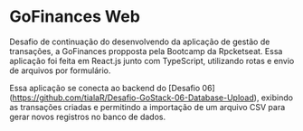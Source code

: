# GoFinances Web

Desafio de continuação do desenvolvendo da aplicação de gestão de transações, a GoFinances propposta 
pela Bootcamp da Rpcketseat. Essa aplicação foi feita em React.js junto com TypeScript, 
utilizando rotas e envio de arquivos por formulário.

Essa aplicação se conecta ao backend do [Desafio 06]
(https://github.com/tialaR/Desafio-GoStack-06-Database-Upload), 
exibindo as transações criadas e permitindo a importação de um arquivo CSV para gerar novos registros no banco de dados.
